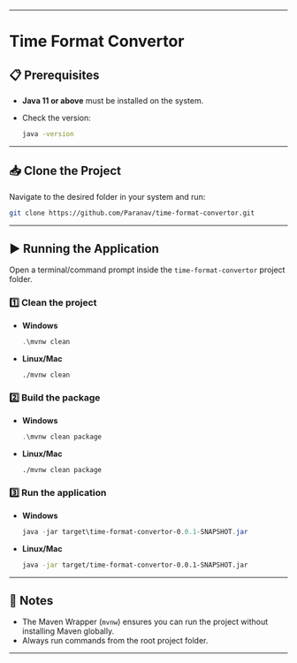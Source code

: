 
---

# Time Format Convertor

## 📋 Prerequisites

* **Java 11 or above** must be installed on the system.
* Check the version:

  ```bash
  java -version
  ```

---

## 📥 Clone the Project

Navigate to the desired folder in your system and run:

```bash
git clone https://github.com/Paranav/time-format-convertor.git
```

---

## ▶️ Running the Application

Open a terminal/command prompt inside the `time-format-convertor` project folder.

### 1️⃣ Clean the project

* **Windows**

  ```powershell
  .\mvnw clean
  ```
* **Linux/Mac**

  ```bash
  ./mvnw clean
  ```

### 2️⃣ Build the package

* **Windows**

  ```powershell
  .\mvnw clean package
  ```
* **Linux/Mac**

  ```bash
  ./mvnw clean package
  ```

### 3️⃣ Run the application

* **Windows**

  ```powershell
  java -jar target\time-format-convertor-0.0.1-SNAPSHOT.jar
  ```
* **Linux/Mac**

  ```bash
  java -jar target/time-format-convertor-0.0.1-SNAPSHOT.jar
  ```

---

## 📌 Notes

* The Maven Wrapper (`mvnw`) ensures you can run the project without installing Maven globally.
* Always run commands from the root project folder.

---